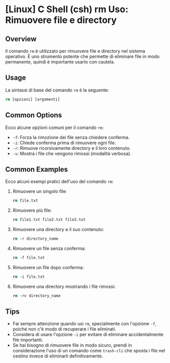 # [Linux] C Shell (csh) rm Uso: Rimuovere file e directory

## Overview
Il comando `rm` è utilizzato per rimuovere file e directory nel sistema operativo. È uno strumento potente che permette di eliminare file in modo permanente, quindi è importante usarlo con cautela.

## Usage
La sintassi di base del comando `rm` è la seguente:

```csh
rm [opzioni] [argomenti]
```

## Common Options
Ecco alcune opzioni comuni per il comando `rm`:

- `-f`: Forza la rimozione dei file senza chiedere conferma.
- `-i`: Chiede conferma prima di rimuovere ogni file.
- `-r`: Rimuove ricorsivamente directory e il loro contenuto.
- `-v`: Mostra i file che vengono rimossi (modalità verbosa).

## Common Examples
Ecco alcuni esempi pratici dell'uso del comando `rm`:

1. Rimuovere un singolo file:
   ```csh
   rm file.txt
   ```

2. Rimuovere più file:
   ```csh
   rm file1.txt file2.txt file3.txt
   ```

3. Rimuovere una directory e il suo contenuto:
   ```csh
   rm -r directory_name
   ```

4. Rimuovere un file senza conferma:
   ```csh
   rm -f file.txt
   ```

5. Rimuovere un file dopo conferma:
   ```csh
   rm -i file.txt
   ```

6. Rimuovere una directory mostrando i file rimossi:
   ```csh
   rm -rv directory_name
   ```

## Tips
- Fai sempre attenzione quando usi `rm`, specialmente con l'opzione `-f`, poiché non c'è modo di recuperare i file eliminati.
- Considera di usare l'opzione `-i` per evitare di eliminare accidentalmente file importanti.
- Se hai bisogno di rimuovere file in modo sicuro, prendi in considerazione l'uso di un comando come `trash-cli` che sposta i file nel cestino invece di eliminarli definitivamente.